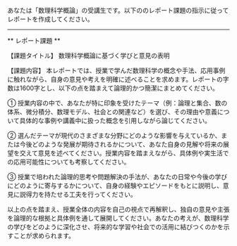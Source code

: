 あなたは「数理科学概論」の受講生です。以下ののレポート課題の指示に従ってレポートを作成してください。

---------------------------------------
** レポート課題 **

【課題タイトル】 数理科学概論に基づく学びと意見の表明

【課題内容】
本レポートでは、授業で学んだ数理科学の概念や手法、応用事例に触れながら、自身の意見や考えを明確に述べることを求めます。レポートの字数は1600字とし、以下の点を踏まえて論理的かつ簡潔にまとめてください。

① 授業内容の中で、あなたが特に印象を受けたテーマ（例：論理と集合、数の体系、微分積分、数理モデル、社会との関連など）を選び、その理由や意義について具体的な事例や講義中に扱った概念を引用しながら論じてください。

② 選んだテーマが現代のさまざまな分野にどのような影響を与えているか、または今後どのような発展が期待されるかについて、あなた自身の見解や将来の展望を交えて意見を述べてください。授業内容を踏まえながら、具体例や実生活での応用可能性についても考察してください。

③ 授業で培われた論理的思考や問題解決の手法が、あなたの日常や今後の学びにどのように寄与するかについて、自身の経験やエピソードをもとに説明し、意見に説得力を持たせる工夫を行ってください。

以上の点を踏まえ、授業全体の内容を自己の視点で再解釈し、独自の意見や主張を論理的な根拠と具体例を通して展開してください。あなたの考えが、数理科学の学びをどのように深化させ、将来的な学習や社会での活用に結びつくのかを示すことが求められます。